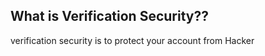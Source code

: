 <strong><h2>What is Verification Security??</strong></h2>
<p>verification security is to protect your account from Hacker</p>
